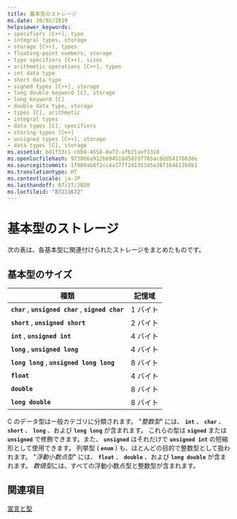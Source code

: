 ```yaml
---
title: 基本型のストレージ
ms.date: 10/02/2019
helpviewer_keywords:
- specifiers [C++], type
- integral types, storage
- storage [C++], types
- floating-point numbers, storage
- type specifiers [C++], sizes
- arithmetic operations [C++], types
- int data type
- short data type
- signed types [C++], storage
- long double keyword [C], storage
- long keyword [C]
- double data type, storage
- types [C], arithmetic
- integral types
- data types [C], specifiers
- storing types [C++]
- unsigned types [C++], storage
- data types [C], storage
ms.assetid: bd1f33c1-c6b9-4558-8a72-afb21aef3318
ms.openlocfilehash: 973866a912b694510d587df765ac8dd54176638e
ms.sourcegitcommit: 1f009ab0f2cc4a177f2d1353d5a38f164612bdb1
ms.translationtype: HT
ms.contentlocale: ja-JP
ms.lasthandoff: 07/27/2020
ms.locfileid: "87211672"
---
```

# <a name="storage-of-basic-types"></a>基本型のストレージ

次の表は、各基本型に関連付けられたストレージをまとめたものです。

## <a name="sizes-of-fundamental-types"></a>基本型のサイズ

|種類|記憶域|
|----------|-------------|
|**`char`** , **`unsigned char`** , **`signed char`**|1 バイト|
|**`short`** , **`unsigned short`**|2 バイト|
|**`int`** , **`unsigned int`**|4 バイト|
|**`long`** , **`unsigned long`**|4 バイト|
|**`long long`** , **`unsigned long long`**|8 バイト|
|**`float`**|4 バイト|
|**`double`**|8 バイト|
|**`long double`**|8 バイト|

C のデータ型は一般カテゴリに分類されます。 "*整数型*" には、 **`int`** 、 **`char`** 、 **`short`** 、 **`long`** 、および **`long long`** が含まれます。 これらの型は **`signed`** または **`unsigned`** で修飾できます。また、 **`unsigned`** はそれだけで **`unsigned int`** の短縮形として使用できます。 列挙型 ( **`enum`** ) も、ほとんどの目的で整数型として扱われます。 "*浮動小数点型*" には、 **`float`** 、 **`double`** 、および **`long double`** が含まれます。 *数値型*には、すべての浮動小数点型と整数型が含まれます。

## <a name="see-also"></a>関連項目

[宣言と型](../c-language/declarations-and-types.md)
